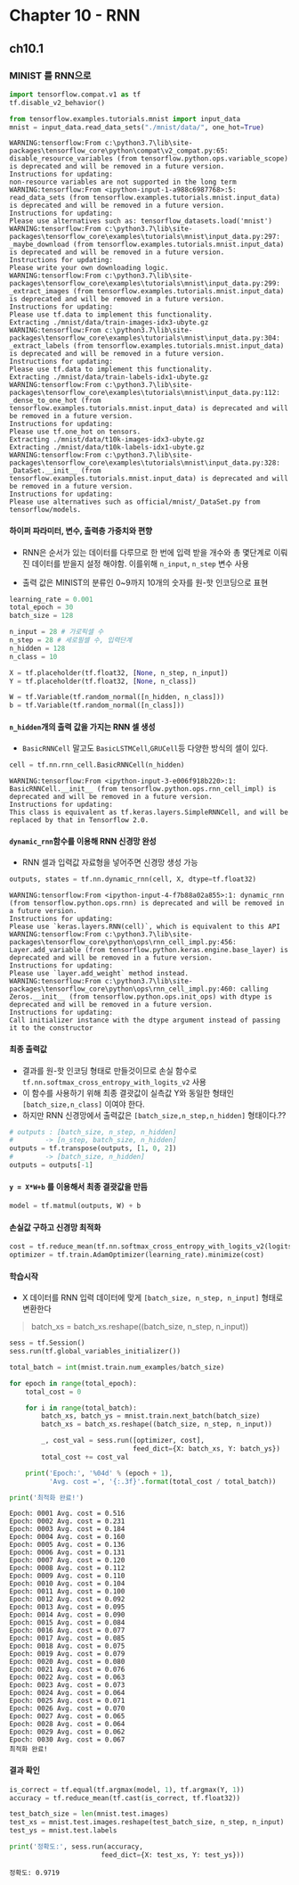 # Chapter 10 - RNN

## ch10.1

### MINIST 를 RNN으로


```python
import tensorflow.compat.v1 as tf
tf.disable_v2_behavior()

from tensorflow.examples.tutorials.mnist import input_data
mnist = input_data.read_data_sets("./mnist/data/", one_hot=True)
```

    WARNING:tensorflow:From c:\python3.7\lib\site-packages\tensorflow_core\python\compat\v2_compat.py:65: disable_resource_variables (from tensorflow.python.ops.variable_scope) is deprecated and will be removed in a future version.
    Instructions for updating:
    non-resource variables are not supported in the long term
    WARNING:tensorflow:From <ipython-input-1-a988c6987768>:5: read_data_sets (from tensorflow.examples.tutorials.mnist.input_data) is deprecated and will be removed in a future version.
    Instructions for updating:
    Please use alternatives such as: tensorflow_datasets.load('mnist')
    WARNING:tensorflow:From c:\python3.7\lib\site-packages\tensorflow_core\examples\tutorials\mnist\input_data.py:297: _maybe_download (from tensorflow.examples.tutorials.mnist.input_data) is deprecated and will be removed in a future version.
    Instructions for updating:
    Please write your own downloading logic.
    WARNING:tensorflow:From c:\python3.7\lib\site-packages\tensorflow_core\examples\tutorials\mnist\input_data.py:299: _extract_images (from tensorflow.examples.tutorials.mnist.input_data) is deprecated and will be removed in a future version.
    Instructions for updating:
    Please use tf.data to implement this functionality.
    Extracting ./mnist/data/train-images-idx3-ubyte.gz
    WARNING:tensorflow:From c:\python3.7\lib\site-packages\tensorflow_core\examples\tutorials\mnist\input_data.py:304: _extract_labels (from tensorflow.examples.tutorials.mnist.input_data) is deprecated and will be removed in a future version.
    Instructions for updating:
    Please use tf.data to implement this functionality.
    Extracting ./mnist/data/train-labels-idx1-ubyte.gz
    WARNING:tensorflow:From c:\python3.7\lib\site-packages\tensorflow_core\examples\tutorials\mnist\input_data.py:112: _dense_to_one_hot (from tensorflow.examples.tutorials.mnist.input_data) is deprecated and will be removed in a future version.
    Instructions for updating:
    Please use tf.one_hot on tensors.
    Extracting ./mnist/data/t10k-images-idx3-ubyte.gz
    Extracting ./mnist/data/t10k-labels-idx1-ubyte.gz
    WARNING:tensorflow:From c:\python3.7\lib\site-packages\tensorflow_core\examples\tutorials\mnist\input_data.py:328: _DataSet.__init__ (from tensorflow.examples.tutorials.mnist.input_data) is deprecated and will be removed in a future version.
    Instructions for updating:
    Please use alternatives such as official/mnist/_DataSet.py from tensorflow/models.
    

#### 하이퍼 파라미터, 변수, 출력층 가중치와 편향

- RNN은 순서가 있는 데이터를 다루므로 한 번에 입력 받을 개수와 총 몇단계로 이뤄진 데이터를 받을지 설정 해야함. 이를위해 `n_input`, `n_step` 변수 사용

- 출력 값은 MINIST의 분류인 0~9까지 10개의 숫자를 원-핫 인코딩으로 표현


```python
learning_rate = 0.001
total_epoch = 30
batch_size = 128

n_input = 28 # 가로픽셀 수
n_step = 28 # 세로필셀 수, 입력단계
n_hidden = 128
n_class = 10

X = tf.placeholder(tf.float32, [None, n_step, n_input])
Y = tf.placeholder(tf.float32, [None, n_class])

W = tf.Variable(tf.random_normal([n_hidden, n_class]))
b = tf.Variable(tf.random_normal([n_class]))
```

#### `n_hidden`개의 출력 값을 가지는 RNN 셀 생성
- `BasicRNNCell` 말고도 `BasicLSTMCell`,`GRUCell`등 다양한 방식의 셀이 있다.


```python
cell = tf.nn.rnn_cell.BasicRNNCell(n_hidden)
```

    WARNING:tensorflow:From <ipython-input-3-e006f918b220>:1: BasicRNNCell.__init__ (from tensorflow.python.ops.rnn_cell_impl) is deprecated and will be removed in a future version.
    Instructions for updating:
    This class is equivalent as tf.keras.layers.SimpleRNNCell, and will be replaced by that in Tensorflow 2.0.
    

#### `dynamic_rnn`함수를 이용해 RNN 신경망 완성
- RNN 셀과 입력값 자료형을 넣어주면 신경망 생성 가능


```python
outputs, states = tf.nn.dynamic_rnn(cell, X, dtype=tf.float32)
```

    WARNING:tensorflow:From <ipython-input-4-f7b88a02a855>:1: dynamic_rnn (from tensorflow.python.ops.rnn) is deprecated and will be removed in a future version.
    Instructions for updating:
    Please use `keras.layers.RNN(cell)`, which is equivalent to this API
    WARNING:tensorflow:From c:\python3.7\lib\site-packages\tensorflow_core\python\ops\rnn_cell_impl.py:456: Layer.add_variable (from tensorflow.python.keras.engine.base_layer) is deprecated and will be removed in a future version.
    Instructions for updating:
    Please use `layer.add_weight` method instead.
    WARNING:tensorflow:From c:\python3.7\lib\site-packages\tensorflow_core\python\ops\rnn_cell_impl.py:460: calling Zeros.__init__ (from tensorflow.python.ops.init_ops) with dtype is deprecated and will be removed in a future version.
    Instructions for updating:
    Call initializer instance with the dtype argument instead of passing it to the constructor
    

#### 최종 출력값
- 결과를 원-핫 인코딩 형태로 만들것이므로 손실 함수로 `tf.nn.softmax_cross_entropy_with_logits_v2` 사용
- 이 함수를 사용하기 위해 최종 결괏값이 실측값 Y와 동일한 형태인 `[batch_size,n_class]` 이여야 한다.
- 하지만 RNN 신경망에서 출력값은 `[batch_size,n_step,n_hidden]` 형태이다.??


```python
# outputs : [batch_size, n_step, n_hidden]
#        -> [n_step, batch_size, n_hidden]
outputs = tf.transpose(outputs, [1, 0, 2])
#        -> [batch_size, n_hidden]
outputs = outputs[-1]
```

#### `y = X*W+b` 를 이용해서 최종 결괏값을 만듬


```python
model = tf.matmul(outputs, W) + b
```

#### 손실값 구하고 신경망 최적화


```python
cost = tf.reduce_mean(tf.nn.softmax_cross_entropy_with_logits_v2(logits=model, labels=Y))
optimizer = tf.train.AdamOptimizer(learning_rate).minimize(cost)
```

#### 학습시작
- X 데이터를 RNN 입력 데이터에 맞게 `[batch_size, n_step, n_input]` 형태로 변환한다
        

> batch_xs = batch_xs.reshape((batch_size, n_step, n_input))



```python
sess = tf.Session()
sess.run(tf.global_variables_initializer())

total_batch = int(mnist.train.num_examples/batch_size)

for epoch in range(total_epoch):
    total_cost = 0

    for i in range(total_batch):
        batch_xs, batch_ys = mnist.train.next_batch(batch_size)
        batch_xs = batch_xs.reshape((batch_size, n_step, n_input))

        _, cost_val = sess.run([optimizer, cost],
                               feed_dict={X: batch_xs, Y: batch_ys})
        total_cost += cost_val

    print('Epoch:', '%04d' % (epoch + 1),
          'Avg. cost =', '{:.3f}'.format(total_cost / total_batch))

print('최적화 완료!')
```

    Epoch: 0001 Avg. cost = 0.516
    Epoch: 0002 Avg. cost = 0.231
    Epoch: 0003 Avg. cost = 0.184
    Epoch: 0004 Avg. cost = 0.160
    Epoch: 0005 Avg. cost = 0.136
    Epoch: 0006 Avg. cost = 0.131
    Epoch: 0007 Avg. cost = 0.120
    Epoch: 0008 Avg. cost = 0.112
    Epoch: 0009 Avg. cost = 0.110
    Epoch: 0010 Avg. cost = 0.104
    Epoch: 0011 Avg. cost = 0.100
    Epoch: 0012 Avg. cost = 0.092
    Epoch: 0013 Avg. cost = 0.095
    Epoch: 0014 Avg. cost = 0.090
    Epoch: 0015 Avg. cost = 0.084
    Epoch: 0016 Avg. cost = 0.077
    Epoch: 0017 Avg. cost = 0.085
    Epoch: 0018 Avg. cost = 0.075
    Epoch: 0019 Avg. cost = 0.079
    Epoch: 0020 Avg. cost = 0.080
    Epoch: 0021 Avg. cost = 0.076
    Epoch: 0022 Avg. cost = 0.063
    Epoch: 0023 Avg. cost = 0.073
    Epoch: 0024 Avg. cost = 0.064
    Epoch: 0025 Avg. cost = 0.071
    Epoch: 0026 Avg. cost = 0.070
    Epoch: 0027 Avg. cost = 0.065
    Epoch: 0028 Avg. cost = 0.064
    Epoch: 0029 Avg. cost = 0.062
    Epoch: 0030 Avg. cost = 0.067
    최적화 완료!
    

#### 결과 확인


```python
is_correct = tf.equal(tf.argmax(model, 1), tf.argmax(Y, 1))
accuracy = tf.reduce_mean(tf.cast(is_correct, tf.float32))

test_batch_size = len(mnist.test.images)
test_xs = mnist.test.images.reshape(test_batch_size, n_step, n_input)
test_ys = mnist.test.labels

print('정확도:', sess.run(accuracy,
                       feed_dict={X: test_xs, Y: test_ys}))
```

    정확도: 0.9719
    


```python

```
